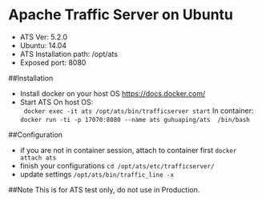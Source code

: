 # Apache Traffic Server on Ubuntu
* ATS Ver: 5.2.0
* Ubuntu: 14.04
* ATS Installation path: /opt/ats
* Exposed port: 8080


##Installation
* Install docker on your host OS
https://docs.docker.com/
* Start ATS
  On host OS: <br>
    ``` docker exec -it ats /opt/ats/bin/trafficserver start```
  In container: <br>
    ```docker run -ti -p 17070:8080 --name ats guhuaping/ats  /bin/bash```


##Configuration
* if you are not in container session, attach to container first
  ```docker attach ats```
* finish your configurations
  ```cd /opt/ats/etc/trafficserver/```
* update settings
  ```/opt/ats/bin/traffic_line -x```

##Note
This is for ATS test only, do not use in Production.


